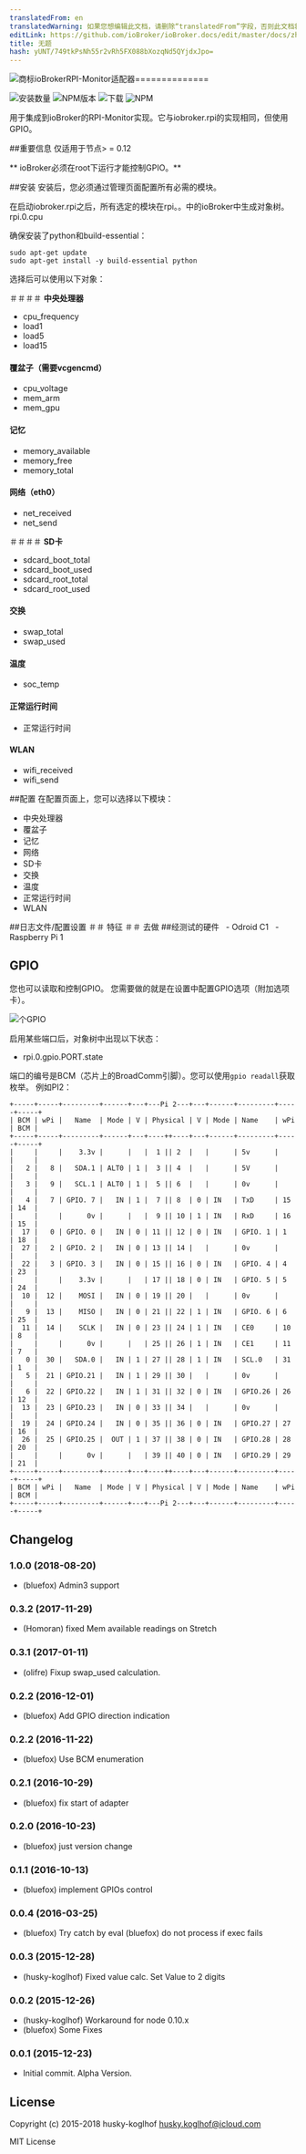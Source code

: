 ```yaml
---
translatedFrom: en
translatedWarning: 如果您想编辑此文档，请删除“translatedFrom”字段，否则此文档将再次自动翻译
editLink: https://github.com/ioBroker/ioBroker.docs/edit/master/docs/zh-cn/adapterref/iobroker.rpi2/README.md
title: 无题
hash: yUNT/749tkPsNh55r2vRh5FX088bXozqNd5QYjdxJpo=
---
```

![商标](../../../en/adapterref/iobroker.rpi2/admin/rpi.png)ioBrokerRPI-Monitor适配器==============

![安装数量](http://iobroker.live/badges/rpi2-stable.svg)
![NPM版本](http://img.shields.io/npm/v/iobroker.rpi2.svg)
![下载](https://img.shields.io/npm/dm/iobroker.rpi2.svg)
![NPM](https://nodei.co/npm/iobroker.rpi2.png?downloads=true)

用于集成到ioBroker的RPI-Monitor实现。它与iobroker.rpi的实现相同，但使用GPIO。

##重要信息
仅适用于节点> = 0.12

** ioBroker必须在root下运行才能控制GPIO。**

##安装
安装后，您必须通过管理页面配置所有必需的模块。

在启动iobroker.rpi之后，所有选定的模块在rpi。<instance>。<modulename>中的ioBroker中生成对象树。 rpi.0.cpu

确保安装了python和build-essential：

```
sudo apt-get update
sudo apt-get install -y build-essential python
```

选择后可以使用以下对象：

＃＃＃＃ **中央处理器**
 -  cpu_frequency
 -  load1
 -  load5
 -  load15

#### **覆盆子（需要vcgencmd）**
 -  cpu_voltage
 -  mem_arm
 -  mem_gpu

#### **记忆**
 -  memory_available
 -  memory_free
 -  memory_total

#### **网络（eth0）**
 -  net_received
 -  net_send

＃＃＃＃ **SD卡**
 -  sdcard_boot_total
 -  sdcard_boot_used
 -  sdcard_root_total
 -  sdcard_root_used

#### **交换**
 -  swap_total
 -  swap_used

#### **温度**
 -  soc_temp

#### **正常运行时间**
 - 正常运行时间

#### **WLAN**
 -  wifi_received
 -  wifi_send

##配置
在配置页面上，您可以选择以下模块：

- 中央处理器
- 覆盆子
 - 记忆
 - 网络
- SD卡
 - 交换
 - 温度
 - 正常运行时间
 -  WLAN

##日志文件/配置设置
＃＃ 特征
＃＃ 去做
##经测试的硬件
  -  Odroid C1
  -  Raspberry Pi 1

## GPIO
您也可以读取和控制GPIO。
您需要做的就是在设置中配置GPIO选项（附加选项卡）。

![个GPIO](../../../en/adapterref/iobroker.rpi2/img/pi3_gpio.png)

启用某些端口后，对象树中出现以下状态：

 -  rpi.0.gpio.PORT.state

端口的编号是BCM（芯片上的BroadComm引脚）。您可以使用```gpio readall```获取枚举。
例如PI2：

```
+-----+-----+---------+------+---+---Pi 2---+---+------+---------+-----+-----+
| BCM | wPi |   Name  | Mode | V | Physical | V | Mode | Name    | wPi | BCM |
+-----+-----+---------+------+---+----++----+---+------+---------+-----+-----+
|     |     |    3.3v |      |   |  1 || 2  |   |      | 5v      |     |     |
|   2 |   8 |   SDA.1 | ALT0 | 1 |  3 || 4  |   |      | 5V      |     |     |
|   3 |   9 |   SCL.1 | ALT0 | 1 |  5 || 6  |   |      | 0v      |     |     |
|   4 |   7 | GPIO. 7 |   IN | 1 |  7 || 8  | 0 | IN   | TxD     | 15  | 14  |
|     |     |      0v |      |   |  9 || 10 | 1 | IN   | RxD     | 16  | 15  |
|  17 |   0 | GPIO. 0 |   IN | 0 | 11 || 12 | 0 | IN   | GPIO. 1 | 1   | 18  |
|  27 |   2 | GPIO. 2 |   IN | 0 | 13 || 14 |   |      | 0v      |     |     |
|  22 |   3 | GPIO. 3 |   IN | 0 | 15 || 16 | 0 | IN   | GPIO. 4 | 4   | 23  |
|     |     |    3.3v |      |   | 17 || 18 | 0 | IN   | GPIO. 5 | 5   | 24  |
|  10 |  12 |    MOSI |   IN | 0 | 19 || 20 |   |      | 0v      |     |     |
|   9 |  13 |    MISO |   IN | 0 | 21 || 22 | 1 | IN   | GPIO. 6 | 6   | 25  |
|  11 |  14 |    SCLK |   IN | 0 | 23 || 24 | 1 | IN   | CE0     | 10  | 8   |
|     |     |      0v |      |   | 25 || 26 | 1 | IN   | CE1     | 11  | 7   |
|   0 |  30 |   SDA.0 |   IN | 1 | 27 || 28 | 1 | IN   | SCL.0   | 31  | 1   |
|   5 |  21 | GPIO.21 |   IN | 1 | 29 || 30 |   |      | 0v      |     |     |
|   6 |  22 | GPIO.22 |   IN | 1 | 31 || 32 | 0 | IN   | GPIO.26 | 26  | 12  |
|  13 |  23 | GPIO.23 |   IN | 0 | 33 || 34 |   |      | 0v      |     |     |
|  19 |  24 | GPIO.24 |   IN | 0 | 35 || 36 | 0 | IN   | GPIO.27 | 27  | 16  |
|  26 |  25 | GPIO.25 |  OUT | 1 | 37 || 38 | 0 | IN   | GPIO.28 | 28  | 20  |
|     |     |      0v |      |   | 39 || 40 | 0 | IN   | GPIO.29 | 29  | 21  |
+-----+-----+---------+------+---+----++----+---+------+---------+-----+-----+
| BCM | wPi |   Name  | Mode | V | Physical | V | Mode | Name    | wPi | BCM |
+-----+-----+---------+------+---+---Pi 2---+---+------+---------+-----+-----+
```

## Changelog

### 1.0.0 (2018-08-20)
 - (bluefox) Admin3 support 

### 0.3.2 (2017-11-29)
 - (Homoran) fixed Mem available readings on Stretch

### 0.3.1 (2017-01-11)
 - (olifre) Fixup swap_used calculation.

### 0.2.2 (2016-12-01)
 - (bluefox) Add GPIO direction indication

### 0.2.2 (2016-11-22)
 - (bluefox) Use BCM enumeration

### 0.2.1 (2016-10-29)
 - (bluefox) fix start of adapter

### 0.2.0 (2016-10-23)
 - (bluefox) just version change

### 0.1.1 (2016-10-13)
 - (bluefox) implement GPIOs control

### 0.0.4 (2016-03-25)
 - (bluefox) Try catch by eval
   (bluefox) do not process if exec fails

### 0.0.3 (2015-12-28)
 - (husky-koglhof) Fixed value calc.
   Set Value to 2 digits

### 0.0.2 (2015-12-26)
 - (husky-koglhof) Workaround for node 0.10.x
 - (bluefox) Some Fixes

### 0.0.1 (2015-12-23)
 - Initial commit. Alpha Version.

## License

Copyright (c) 2015-2018 husky-koglhof <husky.koglhof@icloud.com>

MIT License